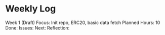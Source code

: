 # Weekly Log
Week 1 (Draft)
Focus: Init repo, ERC20, basic data fetch
Planned Hours: 10
Done:
Issues:
Next:
Reflection: